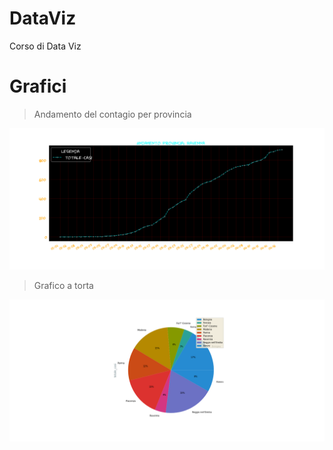 # DataViz
Corso di Data Viz

# Grafici

> Andamento del contagio per provincia

![Grafico 1](graph1.png)

> Grafico a torta

![Grafico 2](graph2.png)
